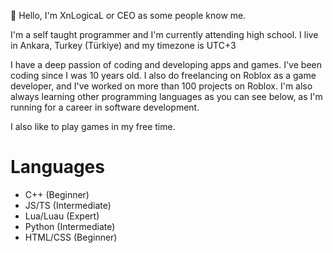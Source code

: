 :wave: Hello, I'm XnLogicaL or CEO as some people know me.

I'm a self taught programmer and I'm currently attending high school.
I live in Ankara, Turkey (Türkiye) and my timezone is UTC+3


I have a deep passion of coding and developing apps and games. I've been coding since I was 10 years old.
I also do freelancing on Roblox as a game developer, and I've worked on more than 100 projects on Roblox.
I'm also always learning other programming languages as you can see below, as I'm running for a career in software development.

I also like to play games in my free time.

# Languages
- C++ (Beginner)
- JS/TS (Intermediate)
- Lua/Luau (Expert)
- Python (Intermediate)
- HTML/CSS (Beginner)

